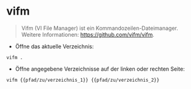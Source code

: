 # vifm

> Vifm (VI File Manager) ist ein Kommandozeilen-Dateimanager.
> Weitere Informationen: <https://github.com/vifm/vifm>.

- Öffne das aktuelle Verzeichnis:

`vifm .`

- Öffne angegebene Verzeichnisse auf der linken oder rechten Seite:

`vifm {{pfad/zu/verzeichnis_1}} {{pfad/zu/verzeichnis_2}}`
